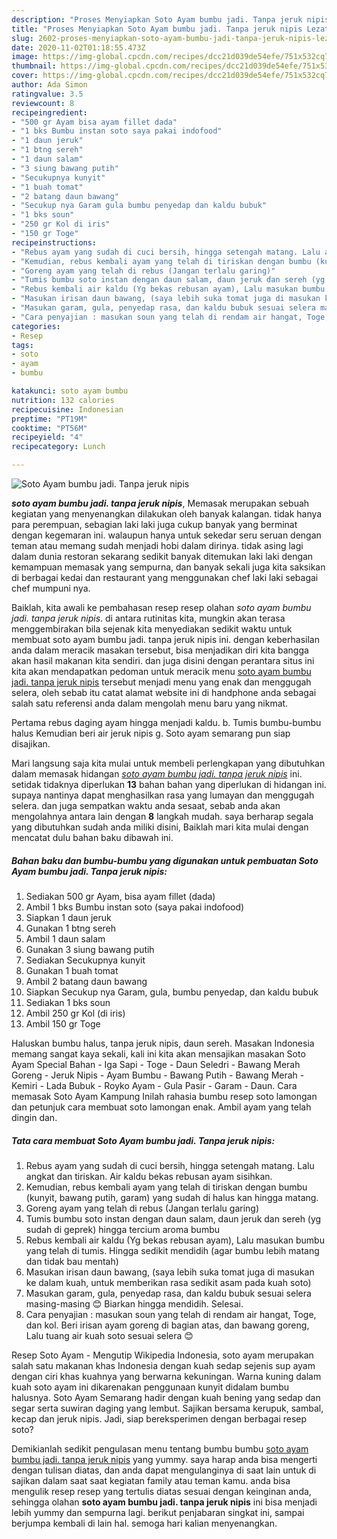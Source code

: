 ```yaml
---
description: "Proses Menyiapkan Soto Ayam bumbu jadi. Tanpa jeruk nipis Lezat"
title: "Proses Menyiapkan Soto Ayam bumbu jadi. Tanpa jeruk nipis Lezat"
slug: 2602-proses-menyiapkan-soto-ayam-bumbu-jadi-tanpa-jeruk-nipis-lezat
date: 2020-11-02T01:18:55.473Z
image: https://img-global.cpcdn.com/recipes/dcc21d039de54efe/751x532cq70/soto-ayam-bumbu-jadi-tanpa-jeruk-nipis-foto-resep-utama.jpg
thumbnail: https://img-global.cpcdn.com/recipes/dcc21d039de54efe/751x532cq70/soto-ayam-bumbu-jadi-tanpa-jeruk-nipis-foto-resep-utama.jpg
cover: https://img-global.cpcdn.com/recipes/dcc21d039de54efe/751x532cq70/soto-ayam-bumbu-jadi-tanpa-jeruk-nipis-foto-resep-utama.jpg
author: Ada Simon
ratingvalue: 3.5
reviewcount: 8
recipeingredient:
- "500 gr Ayam bisa ayam fillet dada"
- "1 bks Bumbu instan soto saya pakai indofood"
- "1 daun jeruk"
- "1 btng sereh"
- "1 daun salam"
- "3 siung bawang putih"
- "Secukupnya kunyit"
- "1 buah tomat"
- "2 batang daun bawang"
- "Secukup nya Garam gula bumbu penyedap dan kaldu bubuk"
- "1 bks soun"
- "250 gr Kol di iris"
- "150 gr Toge"
recipeinstructions:
- "Rebus ayam yang sudah di cuci bersih, hingga setengah matang. Lalu angkat dan tiriskan. Air kaldu bekas rebusan ayam sisihkan."
- "Kemudian, rebus kembali ayam yang telah di tiriskan dengan bumbu (kunyit, bawang putih, garam) yang sudah di halus kan hingga matang."
- "Goreng ayam yang telah di rebus (Jangan terlalu garing)"
- "Tumis bumbu soto instan dengan daun salam, daun jeruk dan sereh (yg sudah di geprek) hingga tercium aroma bumbu"
- "Rebus kembali air kaldu (Yg bekas rebusan ayam), Lalu masukan bumbu yang telah di tumis. Hingga sedikit mendidih (agar bumbu lebih matang dan tidak bau mentah)"
- "Masukan irisan daun bawang, (saya lebih suka tomat juga di masukan ke dalam kuah, untuk memberikan rasa sedikit asam pada kuah soto)"
- "Masukan garam, gula, penyedap rasa, dan kaldu bubuk sesuai selera masing-masing 😊 Biarkan hingga mendidih. Selesai."
- "Cara penyajian : masukan soun yang telah di rendam air hangat, Toge, dan kol. Beri irisan ayam goreng di bagian atas, dan bawang goreng, Lalu tuang air kuah soto sesuai selera 😊"
categories:
- Resep
tags:
- soto
- ayam
- bumbu

katakunci: soto ayam bumbu 
nutrition: 132 calories
recipecuisine: Indonesian
preptime: "PT19M"
cooktime: "PT56M"
recipeyield: "4"
recipecategory: Lunch

---
```



![Soto Ayam bumbu jadi. Tanpa jeruk nipis](https://img-global.cpcdn.com/recipes/dcc21d039de54efe/751x532cq70/soto-ayam-bumbu-jadi-tanpa-jeruk-nipis-foto-resep-utama.jpg)

<b><i>soto ayam bumbu jadi. tanpa jeruk nipis</i></b>, Memasak merupakan sebuah kegiatan yang menyenangkan dilakukan oleh banyak kalangan. tidak hanya para perempuan, sebagian laki laki juga cukup banyak yang berminat dengan kegemaran ini. walaupun hanya untuk sekedar seru seruan dengan teman atau memang sudah menjadi hobi dalam dirinya. tidak asing lagi dalam dunia restoran sekarang sedikit banyak ditemukan laki laki dengan kemampuan memasak yang sempurna, dan banyak sekali juga kita saksikan di berbagai kedai dan restaurant yang menggunakan chef laki laki sebagai chef mumpuni nya.

Baiklah, kita awali ke pembahasan resep resep olahan <i>soto ayam bumbu jadi. tanpa jeruk nipis</i>. di antara rutinitas kita, mungkin akan terasa menggembirakan bila sejenak kita menyediakan sedikit waktu untuk membuat soto ayam bumbu jadi. tanpa jeruk nipis ini. dengan keberhasilan anda dalam meracik masakan tersebut, bisa menjadikan diri kita bangga akan hasil makanan kita sendiri. dan juga disini dengan perantara situs ini kita akan mendapatkan pedoman untuk meracik menu <u>soto ayam bumbu jadi. tanpa jeruk nipis</u> tersebut menjadi menu yang enak dan menggugah selera, oleh sebab itu catat alamat website ini di handphone anda sebagai salah satu referensi anda dalam mengolah menu baru yang nikmat.

Pertama rebus daging ayam hingga menjadi kaldu. b. Tumis bumbu-bumbu halus Kemudian beri air jeruk nipis g. Soto ayam semarang pun siap disajikan.


Mari langsung saja kita mulai untuk membeli perlengkapan yang dibutuhkan dalam memasak hidangan <u><i>soto ayam bumbu jadi. tanpa jeruk nipis</i></u> ini. setidak tidaknya diperlukan <b>13</b> bahan bahan yang diperlukan di hidangan ini. supaya nantinya dapat menghasilkan rasa yang lumayan dan menggugah selera. dan juga sempatkan waktu anda sesaat, sebab anda akan mengolahnya antara lain dengan <b>8</b> langkah mudah. saya berharap segala yang dibutuhkan sudah anda miliki disini, Baiklah mari kita mulai dengan mencatat dulu bahan baku dibawah ini.

<!--inarticleads1-->

##### Bahan baku dan bumbu-bumbu yang digunakan untuk pembuatan Soto Ayam bumbu jadi. Tanpa jeruk nipis:

1. Sediakan 500 gr Ayam, bisa ayam fillet (dada)
1. Ambil 1 bks Bumbu instan soto (saya pakai indofood)
1. Siapkan 1 daun jeruk
1. Gunakan 1 btng sereh
1. Ambil 1 daun salam
1. Gunakan 3 siung bawang putih
1. Sediakan Secukupnya kunyit
1. Gunakan 1 buah tomat
1. Ambil 2 batang daun bawang
1. Siapkan Secukup nya Garam, gula, bumbu penyedap, dan kaldu bubuk
1. Sediakan 1 bks soun
1. Ambil 250 gr Kol (di iris)
1. Ambil 150 gr Toge


Haluskan bumbu halus, tanpa jeruk nipis, daun sereh. Masakan Indonesia memang sangat kaya sekali, kali ini kita akan mensajikan masakan Soto Ayam Special Bahan - Iga Sapi - Toge - Daun Seledri - Bawang Merah Goreng - Jeruk Nipis - Ayam Bumbu - Bawang Putih - Bawang Merah - Kemiri - Lada Bubuk - Royko Ayam - Gula Pasir - Garam - Daun. Cara memasak Soto Ayam Kampung Inilah rahasia bumbu resep soto lamongan dan petunjuk cara membuat soto lamongan enak. Ambil ayam yang telah dingin dan. 

<!--inarticleads2-->

##### Tata cara membuat Soto Ayam bumbu jadi. Tanpa jeruk nipis:

1. Rebus ayam yang sudah di cuci bersih, hingga setengah matang. Lalu angkat dan tiriskan. Air kaldu bekas rebusan ayam sisihkan.
1. Kemudian, rebus kembali ayam yang telah di tiriskan dengan bumbu (kunyit, bawang putih, garam) yang sudah di halus kan hingga matang.
1. Goreng ayam yang telah di rebus (Jangan terlalu garing)
1. Tumis bumbu soto instan dengan daun salam, daun jeruk dan sereh (yg sudah di geprek) hingga tercium aroma bumbu
1. Rebus kembali air kaldu (Yg bekas rebusan ayam), Lalu masukan bumbu yang telah di tumis. Hingga sedikit mendidih (agar bumbu lebih matang dan tidak bau mentah)
1. Masukan irisan daun bawang, (saya lebih suka tomat juga di masukan ke dalam kuah, untuk memberikan rasa sedikit asam pada kuah soto)
1. Masukan garam, gula, penyedap rasa, dan kaldu bubuk sesuai selera masing-masing 😊 Biarkan hingga mendidih. Selesai.
1. Cara penyajian : masukan soun yang telah di rendam air hangat, Toge, dan kol. Beri irisan ayam goreng di bagian atas, dan bawang goreng, Lalu tuang air kuah soto sesuai selera 😊


Resep Soto Ayam - Mengutip Wikipedia Indonesia, soto ayam merupakan salah satu makanan khas Indonesia dengan kuah sedap sejenis sup ayam dengan ciri khas kuahnya yang berwarna kekuningan. Warna kuning dalam kuah soto ayam ini dikarenakan penggunaan kunyit didalam bumbu halusnya. Soto Ayam Semarang hadir dengan kuah bening yang sedap dan segar serta suwiran daging yang lembut. Sajikan bersama kerupuk, sambal, kecap dan jeruk nipis. Jadi, siap bereksperimen dengan berbagai resep soto? 

Demikianlah sedikit pengulasan menu tentang bumbu bumbu <u>soto ayam bumbu jadi. tanpa jeruk nipis</u> yang yummy. saya harap anda bisa mengerti dengan tulisan diatas, dan anda dapat mengulanginya di saat lain untuk di sajikan dalam saat saat kegiatan family atau teman kamu. anda bisa mengulik resep resep yang tertulis diatas sesuai dengan keinginan anda, sehingga olahan <b>soto ayam bumbu jadi. tanpa jeruk nipis</b> ini bisa menjadi lebih yummy dan sempurna lagi. berikut penjabaran singkat ini, sampai berjumpa kembali di lain hal. semoga hari kalian menyenangkan.
